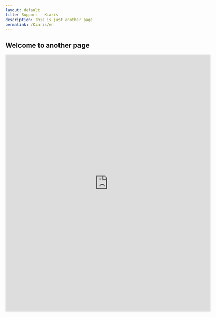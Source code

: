 ```yaml
---
layout: default
title: Support - Kiaris
description: This is just another page
permalink: /Kiaris/en
---
```


## Welcome to another page

<iframe src="https://docs.google.com/forms/d/e/1FAIpQLSdHLzhq116I4819uPyuLt7RMmA1OfVG4GZ2Q8IkovmIjKYFpg/viewform?embedded=true" width="640" height="800" frameborder="0" marginheight="0" marginwidth="0">Loading…</iframe>
